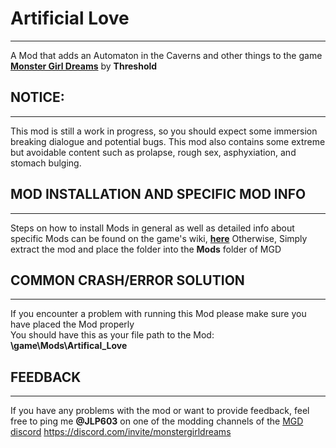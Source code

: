# Artificial Love
___
A Mod that adds an Automaton in the Caverns and other things to the game **[Monster Girl Dreams](https://www.patreon.com/MonsterGirlDreams)** by **Threshold**

## NOTICE:
___
This mod is still a work in progress, so you should expect some immersion breaking dialogue and potential bugs. This mod also contains some extreme but avoidable content such as prolapse, rough sex, asphyxiation, and stomach bulging.

## MOD INSTALLATION AND SPECIFIC MOD INFO
___
Steps on how to install Mods in general as well as detailed info about specific Mods can be found on the game's wiki, **[here](https://monstergirldreams.fandom.com/wiki/Category:List_Of_Mods)**
Otherwise, Simply extract the mod and place the folder into the <b>Mods</b> folder of MGD

## COMMON CRASH/ERROR SOLUTION
___
If you encounter a problem with running this Mod please make sure you have placed the Mod properly<br>
You should have this as your file path to the Mod:<br>
<b>\game\Mods\Artifical_Love</b>

## FEEDBACK
___
If you have any problems with the mod or want to provide feedback, feel free to ping me <b>@JLP603</b> on one of the modding channels of the [MGD discord](https://discord.com/invite/monstergirldreams)
<https://discord.com/invite/monstergirldreams>
